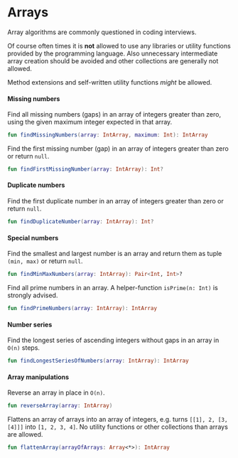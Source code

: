 # Arrays

Array algorithms are commonly questioned in coding interviews.

Of course often times it is __not__ allowed to use any libraries or utility functions provided by the programming language.
Also unnecessary intermediate array creation should be avoided and other collections are generally not allowed.

Method extensions and self-written utility functions _might_ be allowed.

#### Missing numbers

Find all missing numbers (gaps) in an array of integers greater than zero, using the given maximum integer expected in that array.

```kotlin
fun findMissingNumbers(array: IntArray, maximum: Int): IntArray
```

Find the first missing number (gap) in an array of integers greater than zero or return `null`.

```kotlin
fun findFirstMissingNumber(array: IntArray): Int?
```

#### Duplicate numbers

Find the first duplicate number in an array of integers greater than zero or return `null`.

```kotlin
fun findDuplicateNumber(array: IntArray): Int?
```

#### Special numbers

Find the smallest and largest number is an array and return them as tuple `(min, max)` or return `null`.

```kotlin
fun findMinMaxNumbers(array: IntArray): Pair<Int, Int>?
```

Find all prime numbers in an array. A helper-function `isPrime(n: Int)` is strongly advised.

```kotlin
fun findPrimeNumbers(array: IntArray): IntArray
```

#### Number series

Find the longest series of ascending integers without gaps in an array in `O(n)` steps.

```kotlin
fun findLongestSeriesOfNumbers(array: IntArray): IntArray
```

#### Array manipulations

Reverse an array in place in `O(n)`.

```kotlin
fun reverseArray(array: IntArray)
```

Flattens an array of arrays into an array of integers, e.g. turns `[[1], 2, [3, [4]]]` into `[1, 2, 3, 4]`.
No utility functions or other collections than arrays are allowed.

```kotlin
fun flattenArray(arrayOfArrays: Array<*>): IntArray
```
